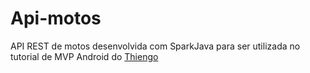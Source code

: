 # Api-motos
API REST de motos desenvolvida com SparkJava para ser utilizada no tutorial de MVP Android do [Thiengo](https://www.thiengo.com.br/mvp-android)

